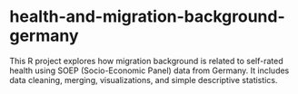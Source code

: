 # health-and-migration-background-germany
This R project explores how migration background is related to self-rated health using SOEP (Socio-Economic Panel) data from Germany. It includes data cleaning, merging, visualizations, and simple descriptive statistics.
